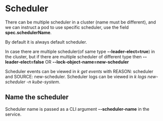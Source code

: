 # Scheduler

There can be multiple scheduler in a cluster (name must be different), and we can instruct a pod to use specific scheduler, use the field **spec.schedulerName**.

By default it is always default scheduler.

In case there are multiple scheduler(of same type **--leader-elect=true**) in the cluster, but if there are multiple scheduler of different type then **--leader-elect=false** OR **--lock-object-name=new-scheduler**

Scheduler events can be viewed in *k get events* with REASON: scheduler and SOURCE: new-scheduler.
Scheduler logs can be viewed in *k logs new-scheduler -n kube-system*.

## Name the scheduler

Scheduler name is passed as a CLI argument **--scheduler-name** in the service.
